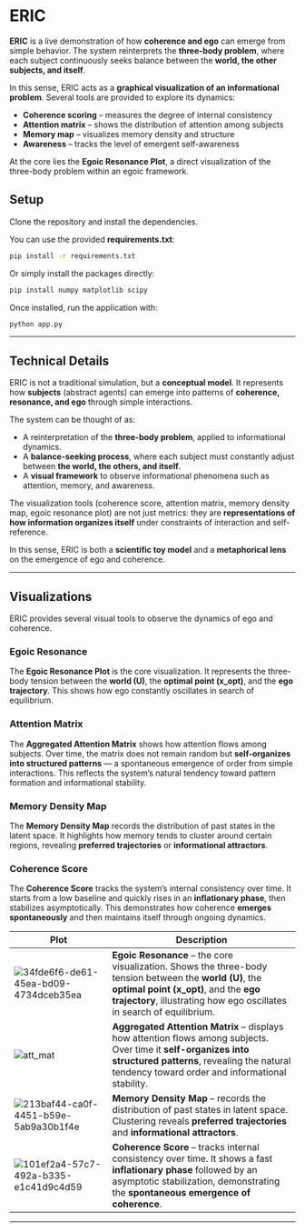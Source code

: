 # ERIC

**ERIC** is a live demonstration of how **coherence and ego** can emerge from simple behavior.
The system reinterprets the **three-body problem**, where each subject continuously seeks balance between the **world, the other subjects, and itself**.

In this sense, ERIC acts as a **graphical visualization of an informational problem**.
Several tools are provided to explore its dynamics:

* **Coherence scoring** – measures the degree of internal consistency
* **Attention matrix** – shows the distribution of attention among subjects
* **Memory map** – visualizes memory density and structure
* **Awareness** – tracks the level of emergent self-awareness

At the core lies the **Egoic Resonance Plot**, a direct visualization of the three-body problem within an egoic framework.

## Setup

Clone the repository and install the dependencies.

You can use the provided **requirements.txt**:

```bash
pip install -r requirements.txt
```

Or simply install the packages directly:

```bash
pip install numpy matplotlib scipy
```

Once installed, run the application with:

```bash
python app.py
```

---

## Technical Details

ERIC is not a traditional simulation, but a **conceptual model**.
It represents how **subjects** (abstract agents) can emerge into patterns of **coherence, resonance, and ego** through simple interactions.

The system can be thought of as:

* A reinterpretation of the **three-body problem**, applied to informational dynamics.
* A **balance-seeking process**, where each subject must constantly adjust between **the world, the others, and itself**.
* A **visual framework** to observe informational phenomena such as attention, memory, and awareness.

The visualization tools (coherence score, attention matrix, memory density map, egoic resonance plot) are not just metrics: they are **representations of how information organizes itself** under constraints of interaction and self-reference.

In this sense, ERIC is both a **scientific toy model** and a **metaphorical lens** on the emergence of ego and coherence.

---

## Visualizations

ERIC provides several visual tools to observe the dynamics of ego and coherence.

### Egoic Resonance

The **Egoic Resonance Plot** is the core visualization.
It represents the three-body tension between the **world (U)**, the **optimal point (x\_opt)**, and the **ego trajectory**.
This shows how ego constantly oscillates in search of equilibrium.

### Attention Matrix

The **Aggregated Attention Matrix** shows how attention flows among subjects.
Over time, the matrix does not remain random but **self-organizes into structured patterns** — a spontaneous emergence of order from simple interactions.
This reflects the system’s natural tendency toward pattern formation and informational stability.

### Memory Density Map

The **Memory Density Map** records the distribution of past states in the latent space.
It highlights how memory tends to cluster around certain regions, revealing **preferred trajectories** or **informational attractors**.

### Coherence Score

The **Coherence Score** tracks the system’s internal consistency over time.
It starts from a low baseline and quickly rises in an **inflationary phase**, then stabilizes asymptotically.
This demonstrates how coherence **emerges spontaneously** and then maintains itself through ongoing dynamics.

| Plot                                               | Description                                                                                                                                                                                                                 |
| -------------------------------------------------- | --------------------------------------------------------------------------------------------------------------------------------------------------------------------------------------------------------------------------- |
| ![34fde6f6-de61-45ea-bd09-4734dceb35ea](https://github.com/user-attachments/assets/8e73507f-9939-43c4-ac46-413ba5f65c12) | **Egoic Resonance** – the core visualization. Shows the three-body tension between the **world (U)**, the **optimal point (x\_opt)**, and the **ego trajectory**, illustrating how ego oscillates in search of equilibrium. |
| ![att_mat](https://github.com/user-attachments/assets/71d367fb-fa77-4c36-a4ff-1643b580e311) | **Aggregated Attention Matrix** – displays how attention flows among subjects. Over time it **self-organizes into structured patterns**, revealing the natural tendency toward order and informational stability.           |
| ![213baf44-ca0f-4451-b59e-5ab9a30b1f4e](https://github.com/user-attachments/assets/7207d473-4cc7-475d-a357-95d1b1abee04) | **Memory Density Map** – records the distribution of past states in latent space. Clustering reveals **preferred trajectories** and **informational attractors**. |
| ![101ef2a4-57c7-492a-b335-e1c41d9c4d59](https://github.com/user-attachments/assets/e1a57a9d-5315-4fc8-a2d0-b0276b097178) | **Coherence Score** – tracks internal consistency over time. It shows a fast **inflationary phase** followed by an asymptotic stabilization, demonstrating the **spontaneous emergence of coherence**. |

---
